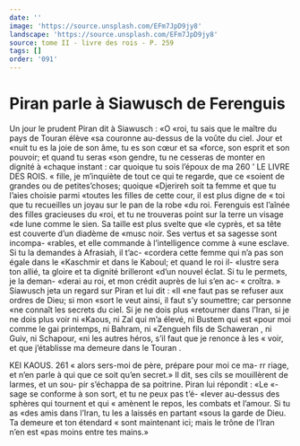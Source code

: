 ```yaml
---
date: ''
image: 'https://source.unsplash.com/EFm7JpD9jy8'
landscape: 'https://source.unsplash.com/EFm7JpD9jy8'
source: tome II - livre des rois - P. 259
tags: []
order: '091'
---
```


# Piran parle à Siawusch de Ferenguis

Un jour le prudent Piran dit à Siawusch : «O «roi, tu sais que le maître du pays de Touran élève
«sa couronne au-dessus de la voûte du ciel. Jour et «nuit tu es la joie de son âme, tu es son cœur et sa «force, son esprit et son pouvoir; et quand tu seras «son gendre, tu ne cesseras de monter en dignité à «chaque instant : car quoique tu sois l’époux de ma
260 ’ LE LIVRE DES ROIS.
« fille, je m’inquiète de tout ce qui te regarde, que ce
«soient de grandes ou de petites’choses; quoique
«Djerireh soit ta femme et que tu l’aies choisie parmi
«toutes les filles de cette cour, il est plus digne de
« toi que tu recueilles un joyau sur le pan de la robe
«du roi. Ferenguis est l’aînée des filles gracieuses du
«roi, et tu ne trouveras point sur la terre un visage
«de lune comme le sien. Sa taille est plus svelte que
«le cyprès, et sa tête est couverte d’un diadème de
«musc noir. Ses vertus et sa sagesse sont incompa-
«rables, et elle commande à l’intelligence comme à
«une esclave. Si tu la demandes à Afrasiah, il t’ac-
«cordera cette femme qui n’a pas son égale dans le
«Kaschmir et dans le Kaboul; et quand le roi il-
«lustre sera ton allié, ta gloire et ta dignité brilleront
«d’un nouvel éclat. Si tu le permets, je la deman-
«derai au roi, et mon crédit auprès de lui s’en ac- « croîtra. »
Siawusch jeta un regard sur Piran et lui dit : «Il «ne faut pas se refuser aux ordres de Dieu; si mon «sort le veut ainsi, il faut s’y soumettre; car personne «ne connaît les secrets du ciel. Si je ne dois plus «retourner dans l’Iran, si je ne dois plus voir ni «Kaous, ni Zal qui m’a élevé, ni Bustem qui est
«pour moi comme le gai printemps, ni Bahram, ni «Zengueh fils de Schaweran , ni Guiv, ni Schapour, «ni les autres héros, s’il faut que je renonce à les
« voir, et que j’établisse ma demeure dans le Touran .

KEI KAOUS. 261 « alors sers-moi de père, prépare pour moi ce ma-
rr riage, et n’en parle à qui que ce soit qu’en secret.»
Il dit, ses cils se mouillèrent de larmes, et un sou- pir s’échappa de sa poitrine. Piran lui répondit : «Le
«- sage se conforme à son sort, et tu ne peux pas t’é-
«lever au-dessus des sphères qui tournent et qui « amènent le repos, les combats et l’amour. Si tu as «des amis dans l’Iran, tu les a laissés en partant «sous la garde de Dieu. Ta demeure et ton étendard « sont maintenant ici; mais le trône de l’Iran n’en est
«pas moins entre tes mains.»
